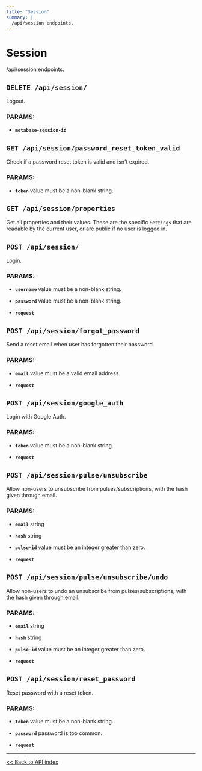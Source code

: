 ```yaml
---
title: "Session"
summary: |
  /api/session endpoints.
---
```


# Session

/api/session endpoints.

## `DELETE /api/session/`

Logout.

### PARAMS:

*  **`metabase-session-id`**

## `GET /api/session/password_reset_token_valid`

Check if a password reset token is valid and isn't expired.

### PARAMS:

*  **`token`** value must be a non-blank string.

## `GET /api/session/properties`

Get all properties and their values. These are the specific `Settings` that are readable by the current user, or are
  public if no user is logged in.

## `POST /api/session/`

Login.

### PARAMS:

*  **`username`** value must be a non-blank string.

*  **`password`** value must be a non-blank string.

*  **`request`**

## `POST /api/session/forgot_password`

Send a reset email when user has forgotten their password.

### PARAMS:

*  **`email`** value must be a valid email address.

*  **`request`**

## `POST /api/session/google_auth`

Login with Google Auth.

### PARAMS:

*  **`token`** value must be a non-blank string.

*  **`request`**

## `POST /api/session/pulse/unsubscribe`

Allow non-users to unsubscribe from pulses/subscriptions, with the hash given through email.

### PARAMS:

*  **`email`** string

*  **`hash`** string

*  **`pulse-id`** value must be an integer greater than zero.

*  **`request`**

## `POST /api/session/pulse/unsubscribe/undo`

Allow non-users to undo an unsubscribe from pulses/subscriptions, with the hash given through email.

### PARAMS:

*  **`email`** string

*  **`hash`** string

*  **`pulse-id`** value must be an integer greater than zero.

*  **`request`**

## `POST /api/session/reset_password`

Reset password with a reset token.

### PARAMS:

*  **`token`** value must be a non-blank string.

*  **`password`** password is too common.

*  **`request`**

---

[<< Back to API index](../api-documentation.md)